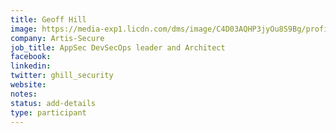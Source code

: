 ```yaml
---
title: Geoff Hill
image: https://media-exp1.licdn.com/dms/image/C4D03AQHP3jyOu8S9Bg/profile-displayphoto-shrink_800_800/0?e=1597881600&v=beta&t=YSKEM-wnUONzMMqf4YjXXzlRt9Ip9_b6JeY-a6n8uDI
company: Artis-Secure
job_title: AppSec DevSecOps leader and Architect
facebook:
linkedin:
twitter: ghill_security
website:
notes:
status: add-details
type: participant
---
```


<!-- put more details about participant here -->